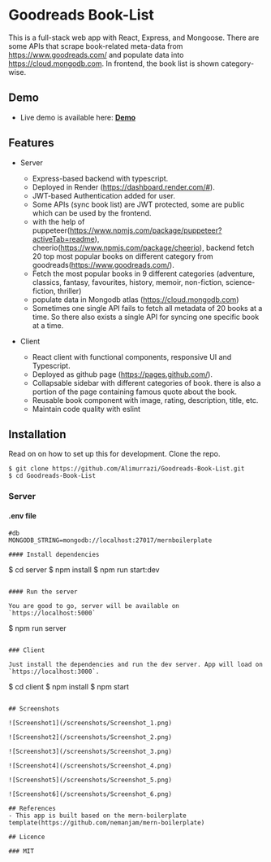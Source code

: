 # Goodreads Book-List

This is a full-stack web app with React, Express, and Mongoose. There are some APIs that scrape book-related meta-data from https://www.goodreads.com/ and populate data into https://cloud.mongodb.com. In frontend, the book list is shown category-wise.

## Demo

- Live demo is available here: **[Demo](https://alimurrazi.github.io/Goodreads-Book-List/)**

## Features

- Server
  - Express-based backend with typescript.
  - Deployed in Render (https://dashboard.render.com/#).
  - JWT-based Authentication added for user.
  - Some APIs (sync book list) are JWT protected, some are public which can be used by the frontend.
  - with the help of puppeteer(https://www.npmjs.com/package/puppeteer?activeTab=readme), cheerio(https://www.npmjs.com/package/cheerio), backend fetch 20 top most popular books on different category from goodreads(https://www.goodreads.com/). 
  - Fetch the most popular books in 9 different categories (adventure, classics, fantasy, favourites, history, memoir, non-fiction, science-fiction, thriller)
  - populate data in Mongodb atlas (https://cloud.mongodb.com)
  - Sometimes one single API fails to fetch all metadata of 20 books at a time. So there also exists a single API for syncing one specific book at a time.

- Client
  - React client with functional components, responsive UI and Typescript.
  - Deployed as github page (https://pages.github.com/).
  - Collapsable sidebar with different categories of book. there is also a portion of the page containing famous quote about the book. 
  - Reusable book component with image, rating, description, title, etc.
  - Maintain code quality with eslint

## Installation

Read on on how to set up this for development. Clone the repo.

```
$ git clone https://github.com/Alimurrazi/Goodreads-Book-List.git
$ cd Goodreads-Book-List
```

### Server

#### .env file
```
#db
MONGODB_STRING=mongodb://localhost:27017/mernboilerplate

#### Install dependencies

```
$ cd server
$ npm install
$ npm run start:dev
```

#### Run the server

You are good to go, server will be available on `https://localhost:5000`

```
$ npm run server
```

### Client

Just install the dependencies and run the dev server. App will load on `https://localhost:3000`.

```
$ cd client
$ npm install
$ npm start
```

## Screenshots

![Screenshot1](/screenshots/Screenshot_1.png)

![Screenshot2](/screenshots/Screenshot_2.png)

![Screenshot3](/screenshots/Screenshot_3.png)

![Screenshot4](/screenshots/Screenshot_4.png)

![Screenshot5](/screenshots/Screenshot_5.png)

![Screenshot6](/screenshots/Screenshot_6.png)

## References
- This app is built based on the mern-boilerplate template(https://github.com/nemanjam/mern-boilerplate)

## Licence

### MIT
